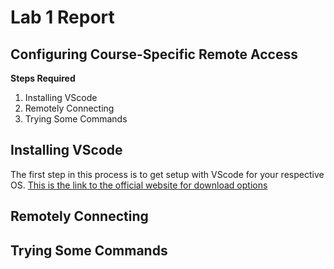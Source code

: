 # Lab 1 Report
## Configuring Course-Specific Remote Access

**Steps Required**
1. Installing VScode
2. Remotely Connecting
3. Trying Some Commands

## Installing VScode
The first step in this process is to get setup with VScode for your respective OS.
[This is the link to the official website for download options](https://code.visualstudio.com/download)



## Remotely Connecting

## Trying Some Commands
